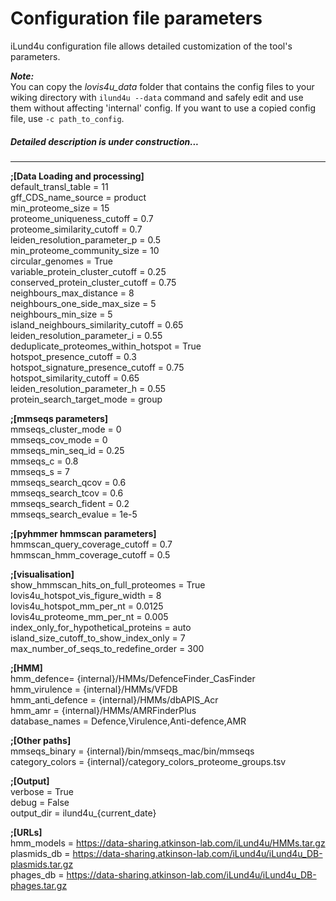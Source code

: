 # Configuration file parameters


iLund4u configuration file allows detailed customization of the tool's parameters.

***Note:***  
You can copy the *lovis4u_data* folder that contains the config files to your wiking directory with `ilund4u --data` command and safely edit and use them without affecting 'internal' config. If you want to use a copied config file, use `-c path_to_config`.



##### Detailed description is under construction...

---

**;[Data Loading and processing]**  
default_transl_table = 11  
gff_CDS_name_source = product  
min_proteome_size = 15  
proteome_uniqueness_cutoff = 0.7  
proteome_similarity_cutoff = 0.7  
leiden_resolution_parameter_p = 0.5  
min_proteome_community_size = 10  
circular_genomes = True  
variable_protein_cluster_cutoff = 0.25  
conserved_protein_cluster_cutoff = 0.75  
neighbours_max_distance = 8  
neighbours_one_side_max_size = 5  
neighbours_min_size = 5  
island_neighbours_similarity_cutoff = 0.65  
leiden_resolution_parameter_i = 0.55  
deduplicate_proteomes_within_hotspot = True  
hotspot_presence_cutoff = 0.3  
hotspot_signature_presence_cutoff = 0.75  
hotspot_similarity_cutoff = 0.65  
leiden_resolution_parameter_h = 0.55  
protein_search_target_mode = group  

**;[mmseqs parameters]**  
mmseqs_cluster_mode = 0  
mmseqs_cov_mode = 0  
mmseqs_min_seq_id = 0.25  
mmseqs_c = 0.8  
mmseqs_s = 7  
mmseqs_search_qcov = 0.6  
mmseqs_search_tcov = 0.6  
mmseqs_search_fident = 0.2  
mmseqs_search_evalue = 1e-5  

**;[pyhmmer hmmscan parameters]**  
hmmscan_query_coverage_cutoff = 0.7  
hmmscan_hmm_coverage_cutoff = 0.5  

**;[visualisation]**  
show_hmmscan_hits_on_full_proteomes = True  
lovis4u_hotspot_vis_figure_width = 8  
lovis4u_hotspot_mm_per_nt = 0.0125  
lovis4u_proteome_mm_per_nt = 0.005  
index_only_for_hypothetical_proteins = auto  
island_size_cutoff_to_show_index_only = 7  
max_number_of_seqs_to_redefine_order = 300  

**;[HMM]**  
hmm_defence= {internal}/HMMs/DefenceFinder_CasFinder  
hmm_virulence =  {internal}/HMMs/VFDB  
hmm_anti_defence = {internal}/HMMs/dbAPIS_Acr  
hmm_amr = {internal}/HMMs/AMRFinderPlus  
database_names = Defence,Virulence,Anti-defence,AMR  

**;[Other paths]**  
mmseqs_binary = {internal}/bin/mmseqs_mac/bin/mmseqs  
category_colors = {internal}/category_colors_proteome_groups.tsv  

**;[Output]**  
verbose = True  
debug = False  
output_dir = ilund4u_{current_date}  

**;[URLs]**  
hmm_models = https://data-sharing.atkinson-lab.com/iLund4u/HMMs.tar.gz  
plasmids_db = https://data-sharing.atkinson-lab.com/iLund4u/iLund4u_DB-plasmids.tar.gz  
phages_db = https://data-sharing.atkinson-lab.com/iLund4u/iLund4u_DB-phages.tar.gz  

